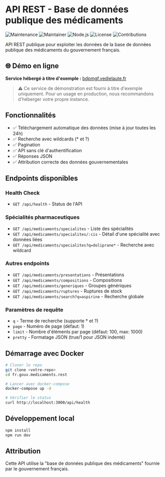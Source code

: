 # API REST - Base de données publique des médicaments

![Maintenance](https://img.shields.io/badge/Maintained%3F-yes-green.svg)
![Maintainer](https://img.shields.io/badge/maintainer-Mathieu%20Vedie-blue)
![Node.js](https://img.shields.io/badge/Node.js-v18+-green.svg)
![License](https://img.shields.io/badge/license-MIT-blue.svg)
![Contributions](https://img.shields.io/badge/contributions-welcome-brightgreen.svg)

API REST publique pour exploiter les données de la base de données publique des médicaments du gouvernement français.

## 🌐 Démo en ligne

**Service hébergé à titre d'exemple :** [bdpmgf.vedielaute.fr](http://bdpmgf.vedielaute.fr)

> ⚠️ Ce service de démonstration est fourni à titre d'exemple uniquement. Pour un usage en production, nous recommandons d'héberger votre propre instance.

## Fonctionnalités

- ✅ Téléchargement automatique des données (mise à jour toutes les 24h)
- ✅ Recherche avec wildcards (* et ?)
- ✅ Pagination
- ✅ API sans clé d'authentification
- ✅ Réponses JSON
- ✅ Attribution correcte des données gouvernementales

## Endpoints disponibles

### Health Check
- `GET /api/health` - Status de l'API

### Spécialités pharmaceutiques
- `GET /api/medicaments/specialites` - Liste des spécialités
- `GET /api/medicaments/specialites/:cis` - Détail d'une spécialité avec données liées
- `GET /api/medicaments/specialites?q=doliprane*` - Recherche avec wildcard

### Autres endpoints
- `GET /api/medicaments/presentations` - Présentations
- `GET /api/medicaments/compositions` - Compositions
- `GET /api/medicaments/generiques` - Groupes génériques
- `GET /api/medicaments/ruptures` - Ruptures de stock
- `GET /api/medicaments/search?q=aspirine` - Recherche globale

### Paramètres de requête
- `q` - Terme de recherche (supporte * et ?)
- `page` - Numéro de page (défaut: 1)
- `limit` - Nombre d'éléments par page (défaut: 100, max: 1000)
- `pretty` - Formatage JSON (true/1 pour JSON indenté)

## Démarrage avec Docker

```bash
# Cloner le repo
git clone <votre-repo>
cd fr.gouv.medicaments.rest

# Lancer avec docker-compose
docker-compose up -d

# Vérifier le status
curl http://localhost:3000/api/health
```

## Développement local

```bash
npm install
npm run dev
```

## Attribution

Cette API utilise la "base de données publique des médicaments" fournie par le gouvernement français.